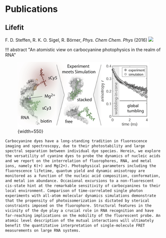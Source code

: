 # Publications

## Lifefit

F. D. Steffen, R. K. O. Sigel, R. Börner, *Phys. Chem Chem. Phys* (2016) [![](https://img.shields.io/badge/DOI-10.1039/c6cp04277e-blue.svg?&style=flat-square)](https://doi.org/10.1039/c6cp04277e)

!!! abstract "An atomistic view on carbocyanine photophysics in the realm of RNA"
    <figure markdown>
        ![](../images/graphical_abstracts/Steffen_PCCP_2016.png){width=550}
    </figure>
    
    Carbocyanine dyes have a long-standing tradition in fluorescence imaging and spectroscopy, due to their photostability and large spectral separation between individual dye species. Herein, we explore the versatility of cyanine dyes to probe the dynamics of nucleic acids and we report on the interrelation of fluorophores, RNA, and metal ions, namely K(+) and Mg(2+). Photophysical parameters including the fluorescence lifetime, quantum yield and dynamic anisotropy are monitored as a function of the nucleic acid composition, conformation, and metal ion abundance. Occasional excursions to a non-fluorescent cis-state hint at the remarkable sensitivity of carbocyanines to their local environment. Comparison of time-correlated single photon experiments with all-atom molecular dynamics simulations demonstrate that the propensity of photoisomerization is dictated by sterical constraints imposed on the fluorophore. Structural features in the vicinity of the dye play a crucial role in RNA recognition and have far-reaching implications on the mobility of the fluorescent probe. An atomic level description of the mutual interactions will ultimately benefit the quantitative interpretation of single-molecule FRET measurements on large RNA systems. 
